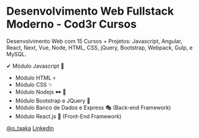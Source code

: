 # Desenvolvimento Web Fullstack Moderno - Cod3r Cursos
Desenvolvimento Web com 15 Cursos + Projetos: Javascript, Angular, React, Next, Vue, Node, HTML, CSS, jQuery, Bootstrap, Webpack, Gulp, e MySQL.

✔ Módulo Javascript 🦾

-   Módulo HTML 💀
-   Módulo CSS ✨
-   Módulo Nodejs 🕶 🔋
-   Módulo Bootstrap e JQuery 🎈
-   Módulo Banco de Dados e Express 🎭 (Back-end Framework)
-   Módulo React.js 🎨 (Front-End Framework)

[@o_taaka](instagram.com/o_taaka)
[LinkedIn](https://www.linkedin.com/in/matheus-takasaki-antunes/)
